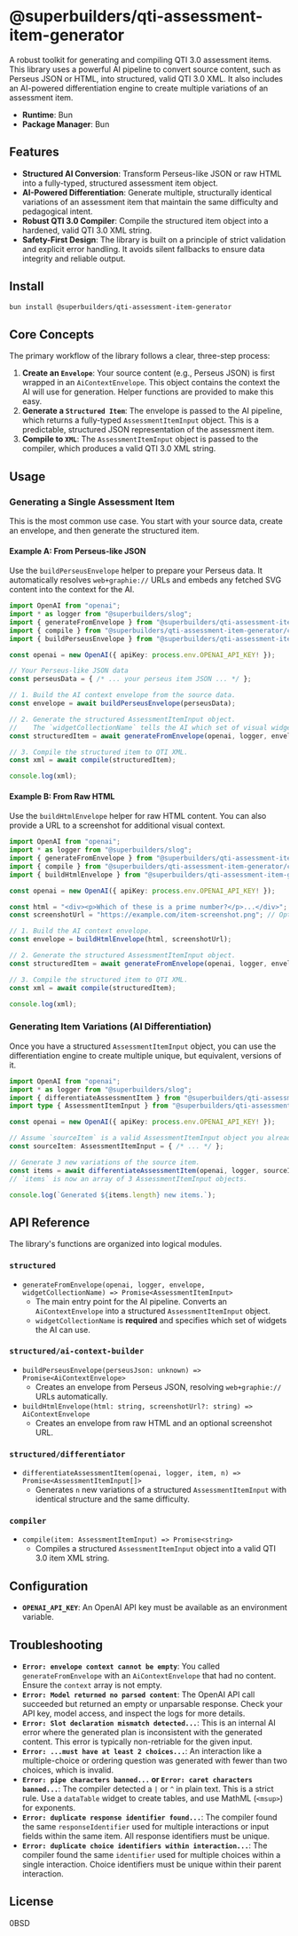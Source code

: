 # @superbuilders/qti-assessment-item-generator

A robust toolkit for generating and compiling QTI 3.0 assessment items. This library uses a powerful AI pipeline to convert source content, such as Perseus JSON or HTML, into structured, valid QTI 3.0 XML. It also includes an AI-powered differentiation engine to create multiple variations of an assessment item.

-   **Runtime**: Bun
-   **Package Manager**: Bun

## Features

-   **Structured AI Conversion**: Transform Perseus-like JSON or raw HTML into a fully-typed, structured assessment item object.
-   **AI-Powered Differentiation**: Generate multiple, structurally identical variations of an assessment item that maintain the same difficulty and pedagogical intent.
-   **Robust QTI 3.0 Compiler**: Compile the structured item object into a hardened, valid QTI 3.0 XML string.
-   **Safety-First Design**: The library is built on a principle of strict validation and explicit error handling. It avoids silent fallbacks to ensure data integrity and reliable output.

## Install

```bash
bun install @superbuilders/qti-assessment-item-generator
```

## Core Concepts

The primary workflow of the library follows a clear, three-step process:

1.  **Create an `Envelope`**: Your source content (e.g., Perseus JSON) is first wrapped in an `AiContextEnvelope`. This object contains the context the AI will use for generation. Helper functions are provided to make this easy.
2.  **Generate a `Structured Item`**: The envelope is passed to the AI pipeline, which returns a fully-typed `AssessmentItemInput` object. This is a predictable, structured JSON representation of the assessment item.
3.  **Compile to `XML`**: The `AssessmentItemInput` object is passed to the compiler, which produces a valid QTI 3.0 XML string.

## Usage

### Generating a Single Assessment Item

This is the most common use case. You start with your source data, create an envelope, and then generate the structured item.

#### Example A: From Perseus-like JSON

Use the `buildPerseusEnvelope` helper to prepare your Perseus data. It automatically resolves `web+graphie://` URLs and embeds any fetched SVG content into the context for the AI.

```ts
import OpenAI from "openai";
import * as logger from "@superbuilders/slog";
import { generateFromEnvelope } from "@superbuilders/qti-assessment-item-generator/structured";
import { compile } from "@superbuilders/qti-assessment-item-generator/compiler";
import { buildPerseusEnvelope } from "@superbuilders/qti-assessment-item-generator/structured/ai-context-builder";

const openai = new OpenAI({ apiKey: process.env.OPENAI_API_KEY! });

// Your Perseus-like JSON data
const perseusData = { /* ... your perseus item JSON ... */ };

// 1. Build the AI context envelope from the source data.
const envelope = await buildPerseusEnvelope(perseusData);

// 2. Generate the structured AssessmentItemInput object.
//    The `widgetCollectionName` tells the AI which set of visual widgets to use.
const structuredItem = await generateFromEnvelope(openai, logger, envelope, "math-core");

// 3. Compile the structured item to QTI XML.
const xml = await compile(structuredItem);

console.log(xml);
```

#### Example B: From Raw HTML

Use the `buildHtmlEnvelope` helper for raw HTML content. You can also provide a URL to a screenshot for additional visual context.

```ts
import OpenAI from "openai";
import * as logger from "@superbuilders/slog";
import { generateFromEnvelope } from "@superbuilders/qti-assessment-item-generator/structured";
import { compile } from "@superbuilders/qti-assessment-item-generator/compiler";
import { buildHtmlEnvelope } from "@superbuilders/qti-assessment-item-generator/structured/ai-context-builder";

const openai = new OpenAI({ apiKey: process.env.OPENAI_API_KEY! });

const html = "<div><p>Which of these is a prime number?</p>...</div>";
const screenshotUrl = "https://example.com/item-screenshot.png"; // Optional

// 1. Build the AI context envelope.
const envelope = buildHtmlEnvelope(html, screenshotUrl);

// 2. Generate the structured AssessmentItemInput object.
const structuredItem = await generateFromEnvelope(openai, logger, envelope, "fourth-grade-math");

// 3. Compile the structured item to QTI XML.
const xml = await compile(structuredItem);

console.log(xml);
```

### Generating Item Variations (AI Differentiation)

Once you have a structured `AssessmentItemInput` object, you can use the differentiation engine to create multiple unique, but equivalent, versions of it.

```ts
import OpenAI from "openai";
import * as logger from "@superbuilders/slog";
import { differentiateAssessmentItem } from "@superbuilders/qti-assessment-item-generator/structured/differentiator";
import type { AssessmentItemInput } from "@superbuilders/qti-assessment-item-generator/compiler/schemas";

const openai = new OpenAI({ apiKey: process.env.OPENAI_API_KEY! });

// Assume `sourceItem` is a valid AssessmentItemInput object you already have.
const sourceItem: AssessmentItemInput = { /* ... */ };

// Generate 3 new variations of the source item.
const items = await differentiateAssessmentItem(openai, logger, sourceItem, 3);
// `items` is now an array of 3 AssessmentItemInput objects.

console.log(`Generated ${items.length} new items.`);
```

## API Reference

The library's functions are organized into logical modules.

### `structured`

-   `generateFromEnvelope(openai, logger, envelope, widgetCollectionName) => Promise<AssessmentItemInput>`
    -   The main entry point for the AI pipeline. Converts an `AiContextEnvelope` into a structured `AssessmentItemInput` object.
    -   `widgetCollectionName` is **required** and specifies which set of widgets the AI can use.

### `structured/ai-context-builder`

-   `buildPerseusEnvelope(perseusJson: unknown) => Promise<AiContextEnvelope>`
    -   Creates an envelope from Perseus JSON, resolving `web+graphie://` URLs automatically.
-   `buildHtmlEnvelope(html: string, screenshotUrl?: string) => AiContextEnvelope`
    -   Creates an envelope from raw HTML and an optional screenshot URL.

### `structured/differentiator`

-   `differentiateAssessmentItem(openai, logger, item, n) => Promise<AssessmentItemInput[]>`
    -   Generates `n` new variations of a structured `AssessmentItemInput` with identical structure and the same difficulty.

### `compiler`

-   `compile(item: AssessmentItemInput) => Promise<string>`
    -   Compiles a structured `AssessmentItemInput` object into a valid QTI 3.0 item XML string.

## Configuration

-   **`OPENAI_API_KEY`**: An OpenAI API key must be available as an environment variable.

## Troubleshooting

-   **`Error: envelope context cannot be empty`**: You called `generateFromEnvelope` with an `AiContextEnvelope` that had no content. Ensure the `context` array is not empty.
-   **`Error: Model returned no parsed content`**: The OpenAI API call succeeded but returned an empty or unparsable response. Check your API key, model access, and inspect the logs for more details.
-   **`Error: Slot declaration mismatch detected...`**: This is an internal AI error where the generated plan is inconsistent with the generated content. This error is typically non-retriable for the given input.
-   **`Error: ...must have at least 2 choices...`**: An interaction like a multiple-choice or ordering question was generated with fewer than two choices, which is invalid.
-   **`Error: pipe characters banned...` or `Error: caret characters banned...`**: The compiler detected a `|` or `^` in plain text. This is a strict rule. Use a `dataTable` widget to create tables, and use MathML (`<msup>`) for exponents.
-   **`Error: duplicate response identifier found...`**: The compiler found the same `responseIdentifier` used for multiple interactions or input fields within the same item. All response identifiers must be unique.
-   **`Error: duplicate choice identifiers within interaction...`**: The compiler found the same `identifier` used for multiple choices within a single interaction. Choice identifiers must be unique within their parent interaction.

## License

0BSD